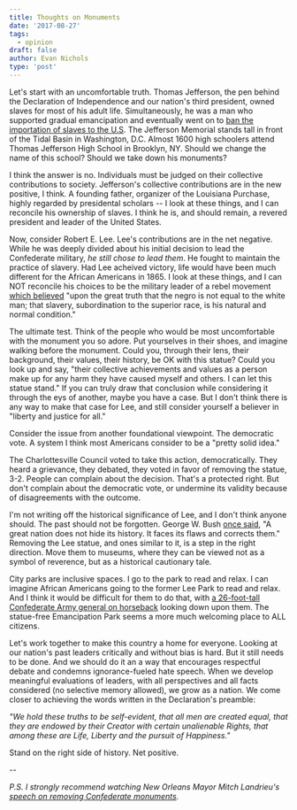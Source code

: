 ```yaml
---
title: Thoughts on Monuments
date: '2017-08-27'
tags:
  - opinion
draft: false
author: Evan Nichols
type: 'post'
---
```


Let's start with an uncomfortable truth. Thomas Jefferson, the pen behind the Declaration of Independence and our nation's third president, owned slaves for most of his adult life. Simultaneously, he was a man who supported gradual emancipation and eventually went on to [ban the importation of slaves to the U.S][1]. The Jefferson Memorial stands tall in front of the Tidal Basin in Washington, D.C. Almost 1600 high schoolers attend Thomas Jefferson High School in Brooklyn, NY. Should we change the name of this school? Should we take down his monuments?

I think the answer is no. Individuals must be judged on their collective contributions to society. Jefferson's collective contributions are in the new positive, I think. A founding father, organizer of the Louisiana Purchase, highly regarded by presidental scholars -- I look at these things, and I can reconcile his ownership of slaves. I think he is, and should remain, a revered president and leader of the United States.

Now, consider Robert E. Lee. Lee's contributions are in the net negative. While he was deeply divided about his initial decision to lead the Confederate military, _he still chose to lead them_. He fought to maintain the practice of slavery. Had Lee acheived victory, life would have been much different for the African Americans in 1865. I look at these things, and I can NOT reconcile his choices to be the military leader of a rebel movement [which believed][2] "upon the great truth that the negro is not equal to the white man; that slavery, subordination to the superior race, is his natural and normal condition."

The ultimate test. Think of the people who would be most uncomfortable with the monument you so adore. Put yourselves in their shoes, and imagine walking before the monument. Could you, through their lens, their background, their values, their history, be OK with this statue? Could you look up and say, "their collective achievements and values as a person make up for any harm they have caused myself and others. I can let this statue stand." If you can truly draw that conclusion while considering it through the eys of another, maybe you have a case. But I don't think there is any way to make that case for Lee, and still consider yourself a believer in "liberty and justice for all."

Consider the issue from another foundational viewpoint. The democratic vote. A system I think most Americans consider to be a "pretty solid idea."

The Charlottesville Council voted to take this action, democratically. They heard a grievance, they debated, they voted in favor of removing the statue, 3-2. People can complain about the decision. That's a protected right. But don't complain about the democratic vote, or undermine its validity because of disagreements with the outcome.

I'm not writing off the historical significance of Lee, and I don't think anyone should. The past should not be forgotten. George W. Bush [once said][3], "A great nation does not hide its history. It faces its flaws and corrects them." Removing the Lee statue, and ones similar to it, is a step in the right direction. Move them to museums, where they can be viewed not as a symbol of reverence, but as a historical cautionary tale.

City parks are inclusive spaces. I go to the park to read and relax. I can imagine African Americans going to the former Lee Park to read and relax. And I think it would be difficult for them to do that, with [a 26-foot-tall Confederate Army general on horseback][4] looking down upon them. The statue-free Emancipation Park seems a more much welcoming place to ALL citizens.

Let's work together to make this country a home for everyone. Looking at our nation's past leaders critically and without bias is hard. But it still needs to be done. And we should do it an a way that encourages respectful debate and condemns ignorance-fueled hate speech. When we develop meaningful evaluations of leaders, with all perspectives and all facts considered (no selective memory allowed), we grow as a nation. We come closer to achieving the words written in the Declaration's preamble:

_"We hold these truths to be self-evident, that all men are created equal, that they are endowed by their Creator with certain unalienable Rights, that among these are Life, Liberty and the pursuit of Happiness."_

Stand on the right side of history. Net positive.

--

_P.S. I strongly recommend watching New Orleans Mayor Mitch Landrieu's [speech on removing Confederate monuments][5]._

[1]: http://abolition.nypl.org/home/
[2]: http://teachingamericanhistory.org/library/document/cornerstone-speech/
[3]: https://www.washingtonpost.com/news/arts-and-entertainment/wp/2016/09/24/read-george-w-bushs-speech-at-the-african-american-museum-13-years-after-signing-the-bill-to-build-it/?utm_term=.fe5168a6644e
[4]: http://www.dhr.virginia.gov/registers/Cities/Charlottesville/104-0264_Robert_Edward_Lee_Sculpture_1997_Final_Nomination.pdf
[5]: http://www.nola.com/politics/index.ssf/2017/05/mayor_landrieu_speech_confeder.html
